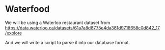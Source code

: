 # Waterfood

We will be using a Waterloo restaurant dataset from
https://data.waterloo.ca/datasets/61a7a8d8775e4da381d9718658c0d842_17/explore

And we will write a script to parse it into our database format.